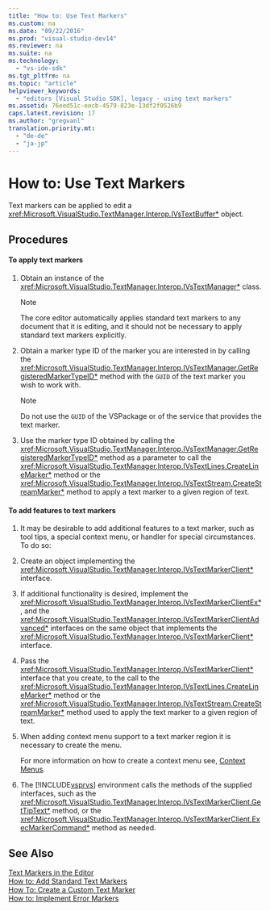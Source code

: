 ```yaml
---
title: "How to: Use Text Markers"
ms.custom: na
ms.date: "09/22/2016"
ms.prod: "visual-studio-dev14"
ms.reviewer: na
ms.suite: na
ms.technology: 
  - "vs-ide-sdk"
ms.tgt_pltfrm: na
ms.topic: "article"
helpviewer_keywords: 
  - "editors [Visual Studio SDK], legacy - using text markers"
ms.assetid: 76eed51c-eecb-4579-823e-13df2f0526b9
caps.latest.revision: 17
ms.author: "gregvanl"
translation.priority.mt: 
  - "de-de"
  - "ja-jp"
---
```

# How to: Use Text Markers
Text markers can be applied to edit a <xref:Microsoft.VisualStudio.TextManager.Interop.IVsTextBuffer*> object.  
  
## Procedures  
  
#### To apply text markers  
  
1.  Obtain an instance of the <xref:Microsoft.VisualStudio.TextManager.Interop.IVsTextManager*> class.  
  
    > [!NOTE]
    >  The core editor automatically applies standard text markers to any document that it is editing, and it should not be necessary to apply standard text markers explicitly.  
  
2.  Obtain a marker type ID of the marker you are interested in by calling the <xref:Microsoft.VisualStudio.TextManager.Interop.IVsTextManager.GetRegisteredMarkerTypeID*> method with the `GUID` of the text marker you wish to work with.  
  
    > [!NOTE]
    >  Do not use the `GUID` of the VSPackage or of the service that provides the text marker.  
  
3.  Use the marker type ID obtained by calling the <xref:Microsoft.VisualStudio.TextManager.Interop.IVsTextManager.GetRegisteredMarkerTypeID*> method as a parameter to call the <xref:Microsoft.VisualStudio.TextManager.Interop.IVsTextLines.CreateLineMarker*> method or the <xref:Microsoft.VisualStudio.TextManager.Interop.IVsTextStream.CreateStreamMarker*> method to apply a text marker to a given region of text.  
  
#### To add features to text markers  
  
1.  It may be desirable to add additional features to a text marker, such as tool tips, a special context menu, or handler for special circumstances. To do so:  
  
2.  Create an object implementing the <xref:Microsoft.VisualStudio.TextManager.Interop.IVsTextMarkerClient*> interface.  
  
3.  If additional functionality is desired, implement the <xref:Microsoft.VisualStudio.TextManager.Interop.IVsTextMarkerClientEx*>, and the <xref:Microsoft.VisualStudio.TextManager.Interop.IVsTextMarkerClientAdvanced*> interfaces on the same object that implements the <xref:Microsoft.VisualStudio.TextManager.Interop.IVsTextMarkerClient*> interface.  
  
4.  Pass the <xref:Microsoft.VisualStudio.TextManager.Interop.IVsTextMarkerClient*> interface that you create, to the call to the <xref:Microsoft.VisualStudio.TextManager.Interop.IVsTextLines.CreateLineMarker*> method or the <xref:Microsoft.VisualStudio.TextManager.Interop.IVsTextStream.CreateStreamMarker*> method used to apply the text marker to a given region of text.  
  
5.  When adding context menu support to a text marker region it is necessary to create the menu.  
  
     For more information on how to create a context menu see, [Context Menus](../VS_csharp/context-menus.md).  
  
6.  The [!INCLUDE[vsprvs](../VS_csharp/includes/vsprvs_md.md)] environment calls the methods of the supplied interfaces, such as the <xref:Microsoft.VisualStudio.TextManager.Interop.IVsTextMarkerClient.GetTipText*> method, or the <xref:Microsoft.VisualStudio.TextManager.Interop.IVsTextMarkerClient.ExecMarkerCommand*> method as needed.  
  
## See Also  
 [Text Markers in the Editor](../VS_csharp/using-text-markers-with-the-legacy-api.md)   
 [How to: Add Standard Text Markers](../VS_csharp/how-to--add-standard-text-markers.md)   
 [How To: Create a Custom Text Marker](../VS_csharp/how-to--create-custom-text-markers.md)   
 [How to: Implement Error Markers](../VS_csharp/how-to--implement-error-markers.md)
